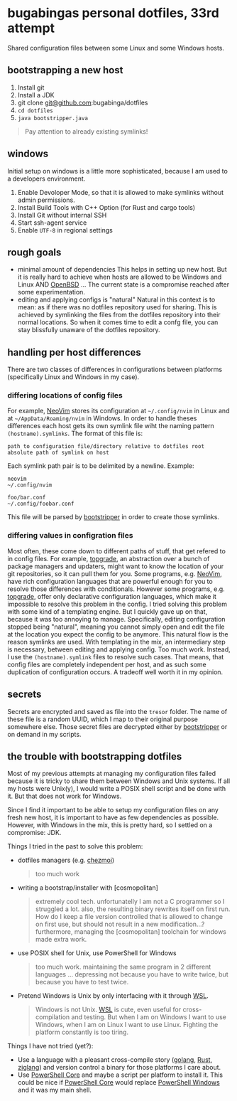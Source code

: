 # bugabingas personal dotfiles, 33rd attempt

Shared configuration files between some Linux and some Windows hosts.

## bootstrapping a new host

1. Install git
1. Install a JDK
1. git clone git@github.com:bugabinga/dotfiles
1. `cd dotfiles`
1. `java bootstripper.java`

> Pay attention to already existing symlinks!

## windows

Initial setup on windows is a little more sophisticated, because I am used to a developers environment.

1. Enable Devoloper Mode, so that it is allowed to make symlinks without admin permissions.
1. Install Build Tools with C++ Option (for Rust and cargo tools)
1. Install Git without internal SSH
1. Start ssh-agent service
1. Enable `UTF-8` in regional settings

## rough goals

- minimal amount of dependencies
  This helps in setting up new host.
  But it is really hard to achieve when hosts are allowed to be Windows and Linux AND [OpenBSD] ...
  The current state is a compromise reached after some experimentation.
- editing and applying configs is "natural"
  Natural in this context is to mean: as if there was no dotfiles repository used for sharing.
  This is achieved by symlinking the files from the dotfiles repository into their normal locations.
  So when it comes time to edit a confg file, you can stay blissfully unaware of the dotfiles repository.

## handling per host differences

There are two classes of differences in configurations between platforms (specifically Linux and Windows in my case).

### differing locations of config files

For example, [NeoVim] stores its configuration at `~/.config/nvim` in Linux and at `~/AppData/Roaming/nvim` in Windows.
In order to handle theses differences each host gets its own symlink file wiht the naming pattern `(hostname).symlinks`.
The format of this file is:
```
path to configuration file/directory relative to dotfiles root
absolute path of symlink on host
```
Each symlink path pair is to be delimited by a newline.
Example:
```
neovim
~/.config/nvim

foo/bar.conf
~/.config/foobar.conf
```
This file will be parsed by [bootstripper] in order to create those symlinks.

### differing values in configration files

Most often, these come down to different paths of stuff, that get refered to in config files.
For example, [topgrade], an abstraction over a bunch of package managers and updaters, might want to know the location of your git repositories, so it can pull them for you.
Some programs, e.g. [NeoVim], have rich configuration languages that are powerful enough for you to resolve those differences with conditionals.
However some programs, e.g. [topgrade], offer only declarative configuration languages, which make it impossible to resolve this problem in the config.
I tried solving this problem with some kind of a templating engine.
But I quickly gave up on that, because it was too annoying to manage.
Specifically, editing configuration stopped being "natural", meaning you cannot simply open and edit the file at the location you expect the config to be anymore.
This natural flow is the reason symlinks are used.
With templating in the mix, an intermediary step is necessary, between editing and applying config.
Too much work.
Instead, I use the `(hostname).symlink` files to resolve such cases.
That means, that config files are completely independent per host, and as such some duplication of configuration occurs.
A tradeoff well worth it in my opinion.

## secrets

Secrets are encrypted and saved as file into the `tresor` folder.
The name of these file is a random UUID, which I map to their original purpose somewhere else.
Those secret files are decrypted either by [bootstripper] or on demand in my scripts.

## the trouble with bootstrapping dotfiles

Most of my previous attempts at managing my configuration files failed because it is tricky to share them between Windows and Unix systems.
If all my hosts were Unix(y), I would write a POSIX shell script and be done with it.
But that does not work for Windows.

Since I find it important to be able to setup my configuration files on any fresh new host, it is important to have as few dependencies as possible.
However, with Windows in the mix, this is pretty hard, so I settled on a compromise: JDK.

Things I tried in the past to solve this problem:

- dotfiles managers (e.g. [chezmoi])
  > too much work
- writing a bootstrap/installer with [cosmopolitan]
  > extremely cool tech. unfortunatelly I am not a C programmer so I struggled a lot.
  > also, the resulting binary rewrites itself on first run. How do I keep a file version controlled that is allowed to change on first use, but should not result in a new modification...?
  > furthermore, managing the [cosmopolitan] toolchain for windows made extra work.
- use POSIX shell for Unix, use PowerShell for Windows
  > too much work. maintaining the same program in 2 different languages ... depressing not because you have to write twice, but because you have to test twice.
- Pretend Windows is Unix by only interfacing with it through [WSL].
  > Windows is not Unix. [WSL] is cute, even useful for cross-compilation and testing. But when I am on Windows I want to use Windows, when I am on Linux I want to use Linux. Fighting the platform constantly is too tiring.

Things I have not tried (yet?):

- Use a language with a pleasant cross-compile story ([golang], [Rust], [ziglang]) and version control a binary for those platforms I care about.
- Use [PowerShell Core] and maybe a script per platform to install it. This could be nice if [PowerShell Core] would replace [PowerShell Windows] and it was my main shell.

[NeoVim]: https://neovim.io/
[topgrade]: https://github.com/r-darwish/topgrade
[bootstripper]: https://github.com/bugabinga/dotfiles/blob/trunk/bootstripper.java
[chezmoi]: https://github.com/twpayne/chezmoi
[golang]: https://golang.org/
[Rust]: https://www.rust-lang.org/
[ziglang]: https://ziglang.org/
[WSL]: https://docs.microsoft.com/en-us/windows/wsl/about
[PowerShell Core]: https://github.com/PowerShell/PowerShell
[PowerShell Windows]: https://de.wikipedia.org/wiki/PowerShell
[OpenBSD]: https://www.openbsd.org/
